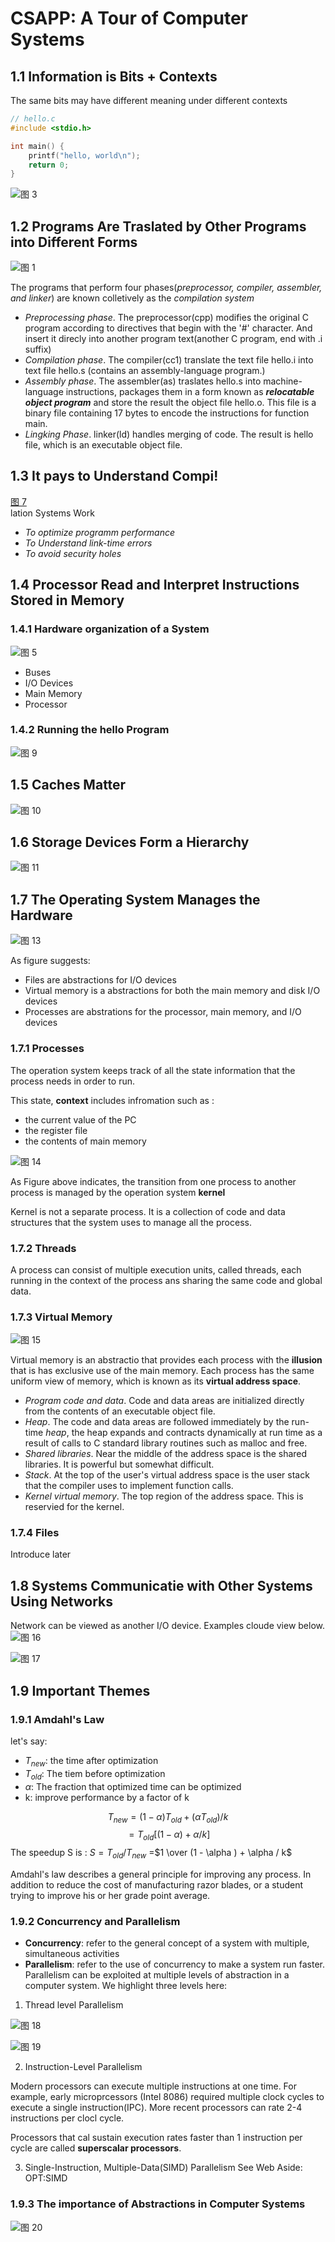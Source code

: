 # CSAPP: A Tour of Computer Systems



## 1.1 Information is Bits + Contexts


The same bits may have different meaning under different contexts

```C
// hello.c
#include <stdio.h>

int main() {
    printf("hello, world\n");
    return 0;
}
```

![图 3](/images/be1a33a3e4634fa4e621a2ed91f42f44e8c2f9665fcbe660c14691fc5c02825f.png) 


## 1.2 Programs Are Traslated by Other Programs into Different Forms


![图 1](/images/5c818ebc36e28ba95814e2d1891ac1ad1a391c63a556fc09be2b6451cff31d99.png)  

The programs that perform four phases(*preprocessor, compiler, assembler, and linker*) are known colletively as the *compilation system*

- *Preprocessing phase*. The preprocessor(cpp) modifies the original C program according to directives that begin with the '#' character. And insert it direcly into another program text(another C program, end with .i suffix)
- *Compilation phase*. The compiler(cc1) translate the text file hello.i into text file hello.s (contains an assembly-language program.)
- *Assembly phase*. The assembler(as) traslates hello.s into machine-language instructions, packages them in a form known as ***relocatable object program*** and store the result the object file hello.o. This file is a binary file containing 17 bytes to encode the instructions for function main. 
- *Lingking Phase*. linker(ld) handles merging of code. The result is hello file, which is an executable object file. 

## 1.3 It pays to Understand Compi!
[图 7](/images/6b251f20a7f65dc53b7b53ca7b96c4454b0b8806e7a6a90d25f004c7d7d76a10.png)  
lation Systems Work
- *To optimize programm performance*
- *To Understand link-time errors*
- *To avoid security holes*

## 1.4 Processor Read and Interpret Instructions Stored in Memory

### 1.4.1 Hardware organization of a System

![图 5](/images/b49bcbc5bbdccdee598dce8e685a8d2181839fea23e0bc9c319fe34d3b0a59c0.png)  

- Buses
- I/O Devices
- Main Memory
- Processor


### 1.4.2 Running the hello Program
![图 9](/images/14db4ca2480ca3261c241a2880f378aaec99e92c28eb045ade11024a1de2476b.png)  


## 1.5 Caches Matter

![图 10](/images/e5437896172f14eafcaaee0b332e0639287c85466d15933ed91655067971ea51.png) 


## 1.6 Storage Devices Form a Hierarchy

![图 11](/images/22ee5b3c801e188f877664d932a5f0a438408fce9cce3bc6e81b476981bddf3e.png)  


## 1.7 The Operating System Manages the Hardware

![图 13](/images/81a6d7758d8e04866c00478fe2c197982ae7eb3fbc0508f93554ec35ca6427ea.png)  

As figure suggests:
- Files are abstractions for I/O devices
- Virtual memory is a abstractions for both the main memory and disk I/O devices
- Processes are abstrations for the processor, main memory, and I/O devices


### 1.7.1 Processes

The operation system keeps track of all the state information that the process needs in order to run. 

This state, **context** includes infromation such as :
- the current value of the PC
- the register file
- the contents of main memory

![图 14](/images/9db19e81638a1bb799fbacb70851fe8d7e01cd0791bf3f176590f54c22ded286.png)  

As Figure above indicates, the transition from one process to another process is managed by the operation system **kernel**

Kernel is not a separate process. It is a collection of code and data structures that the system uses to manage all the process.

### 1.7.2 Threads

A process can consist of multiple execution units, called threads, each running in the context of the process ans sharing the same code and global data. 

### 1.7.3 Virtual Memory 

![图 15](/images/d3c943aacbe69f3135cbc340f16d57d37ed223e0a327ae3975c681e4a89d85aa.png)  


Virtual memory is an abstractio that provides each process with the **illusion** that is has exclusive use of the main memory. 
Each process has the same uniform view of memory, which is known as its **virtual address space**.

- *Program code and data*. Code and data areas are initialized directly from the contents of an executable object file. 
- *Heap*. The code and data areas are followed immediately by the run-time *heap*, the heap expands and contracts dynamically at run time as a result of calls to C standard library routines such as malloc and free. 
- *Shared libraries*. Near the middle of the address space is the shared libraries. It is powerful but somewhat difficult.
- *Stack*. At the top of the user's virtual address space is the user stack that the compiler uses to implement function calls. 
- *Kernel virtual memory*. The top region of the address space. This is reservied for the kernel. 

### 1.7.4 Files
Introduce later

## 1.8 Systems Communicatie with Other Systems Using Networks
Network can be viewed as another I/O device. Examples cloude view below. 
![图 16](/images/14b18a714f79ad3329422c2532402d547a1ebc6e8f6673c0e8d8970d1e21afa1.png)  

![图 17](/images/0cd4521b20979a6aa734b35a9f35e4a57f8d6048e4866fe362c28047603bca50.png)  

## 1.9 Important Themes
### 1.9.1 Amdahl's Law
let's say:
- $T_{new}$: the time after optimization
- $T_{old}$: The tiem before optimization
- $\alpha$: The fraction that optimized time can be optimized
- k: improve performance by a factor of k

$$
T_{new}=(1-\alpha)T_{old}+(\alpha T_{old})/k
$$
$$
=T_{old}[(1 - \alpha ) + \alpha / k]
$$
The speedup S is : 
$S = T_{old}/T_{new}$
$=$$1 \over (1 - \alpha ) + \alpha / k$

Amdahl's law describes a general principle for improving any process. In addition to reduce the cost of manufacturing razor blades, or a student trying to improve his or her grade point average. 

### 1.9.2 Concurrency and Parallelism

- **Concurrency**: refer to the general concept of a system with multiple, simultaneous activities
- **Parallelism**: refer to the use of concurrency to make a system run faster. Parallelism can be exploited at multiple levels of abstraction in a computer system. We highlight three levels here: 

1. Thread level Parallelism

![图 18](/images/d97360fb908efd3cd35553cf7ea2a9244692259a2626ca4a88a08b4643ae7a2d.png)  


![图 19](/images/0736ba9748506309ea9610bd45104b8d2267279690b95654aec7a105b8dace3f.png)  

2. Instruction-Level Parallelism

Modern processors can execute multiple instructions at one time. For example, early microprcessors (Intel 8086) required multiple clock cycles to execute a single instruction(IPC). More recent processors can rate 2-4 instructions per clocl cycle. 

Processors that cal sustain execution rates faster than 1 instruction per cycle are called **superscalar processors**. 

3. Single-Instruction, Multiple-Data(SIMD) Parallelism
See Web Aside: OPT:SIMD

### 1.9.3 The importance of Abstractions in Computer Systems

![图 20](/images/5b610004bf06e6bebd0994e8f69d76b3f07bb205c7a4c3fe89bb5a153f6a87cb.png)  


























